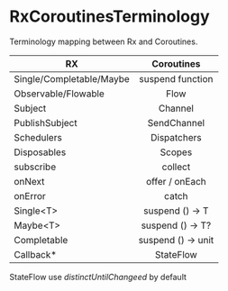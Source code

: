 # RxCoroutinesTerminology
Terminology mapping between Rx and Coroutines.

| RX                         | Coroutines         |
| -------------------------- |:------------------:|
| Single/Completable/Maybe   | suspend function   |
| Observable/Flowable        | Flow               |
| Subject                    | Channel            |
| PublishSubject             | SendChannel        |
| Schedulers                 | Dispatchers        |
| Disposables                | Scopes             |
| subscribe                  | collect            |
| onNext                     | offer / onEach     |
| onError                    | catch              |
| Single\<T\>                | suspend () -> T    |
| Maybe\<T\>                 | suspend () -> T?   |
| Completable                | suspend () -> unit |
| Callback*                  | StateFlow          |



StateFlow use *distinctUntilChangeed* by default
